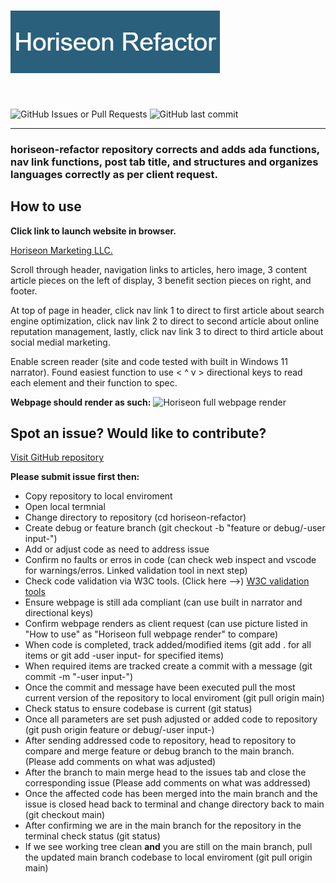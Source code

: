 # ![Horiseon Refactor](./assets/images/horiseon-refactor-readme-h1.png)

<br>

![GitHub Issues or Pull Requests](https://img.shields.io/github/issues/xChrisxWilliamsx/horiseon-refactor) ![GitHub last commit](https://img.shields.io/github/last-commit/xChrisxWilliamsx/horiseon-refactor)

---

### horiseon-refactor repository corrects and adds ada functions, nav link functions, post tab title, and structures and organizes languages correctly as per client request.

## How to use

<strong>Click link to launch website in browser.</strong>

[Horiseon Marketing LLC.](https://xchrisxwilliamsx.github.io/horiseon-refactor)

<p> Scroll through header, navigation links to articles, hero image, 3 content article pieces on the left of display, 3 benefit section pieces on right, and footer. 
<p> At top of page in header, click nav link 1 to direct to first article about search engine optimization, click nav link 2 to direct to second article about online reputation management, lastly, click nav link 3 to direct to third article about social medial marketing. 
<p> Enable screen reader (site and code tested with built in Windows 11 narrator).  Found easiest function to use < ^ v > directional keys to read each element and their function to spec. 
<p><strong>Webpage should render as such:</strong>

<img src="./assets/images/horiseon-fullpage-img.png" width="400" height="450" alt="Horiseon full webpage render">

## Spot an issue?  Would like to contribute? 

[Visit GitHub repository](https://github.com/xChrisxWilliamsx/horiseon-refactor)

<p><strong> Please submit issue first then:</strong>

* Copy repository to local enviroment
* Open local termnial
* Change directory to repository (cd horiseon-refactor)
* Create debug or feature branch (git checkout -b "feature or debug/-user input-")
* Add or adjust code as need to address issue
* Confirm no faults or erros in code (can check web inspect and vscode for warnings/erros. Linked validation tool in next step)
* Check code validation via W3C tools. (Click here -->) [W3C validation tools](https://validator.w3.org/#validate_by_uri)
* Ensure webpage is still ada compliant (can use built in narrator and directional keys)
* Confirm webpage renders as client request (can use picture listed in "How to use" as "Horiseon full webpage render" to compare)
* When code is completed, track added/modified items (git add . for all items or git add -user input- for specified items)
* When required items are tracked create a commit with a message (git commit -m "-user input-")
* Once the commit and message have been executed pull the most current version of the repository to local enviroment (git pull origin main)
* Check status to ensure codebase is current (git status)
* Once all parameters are set push adjusted or added code to repository (git push origin feature or debug/-user input-)
* After sending addressed code to repository, head to repository to compare and merge feature or debug branch to the main branch. (Please add comments on what was adjusted)
* After the branch to main merge head to the issues tab and close the corresponding issue (Please add comments on what was addressed)
* Once the affected code has been merged into the main branch and the issue is closed head back to terminal and change directory back to main (git checkout main)
* After confirming we are in the main branch for the repository in the terminal check status (git status)
* If we see working tree clean <strong>and</strong> you are still on the main branch, pull the updated main branch codebase to local enviroment (git pull origin main)
